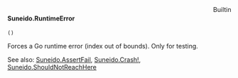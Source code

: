 <div style="float:right"><span class="builtin">Builtin</span></div>

#### Suneido.RuntimeError

``` suneido
()
```

Forces a Go runtime error (index out of bounds). Only for testing.


See also:
[Suneido.AssertFail](<Suneido.AssertFail.md>),
[Suneido.Crash!](<Suneido.Crash!.md>),
[Suneido.ShouldNotReachHere](<Suneido.ShouldNotReachHere.md>)
